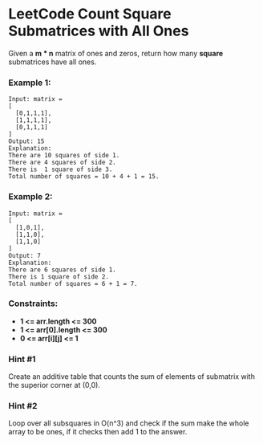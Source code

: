 # LeetCode Count Square Submatrices with All Ones
Given a **m * n** matrix of ones and zeros, return how many **square** submatrices have all ones.

 

### Example 1:
```
Input: matrix =
[
  [0,1,1,1],
  [1,1,1,1],
  [0,1,1,1]
]
Output: 15
Explanation: 
There are 10 squares of side 1.
There are 4 squares of side 2.
There is  1 square of side 3.
Total number of squares = 10 + 4 + 1 = 15.
```

### Example 2:
```
Input: matrix = 
[
  [1,0,1],
  [1,1,0],
  [1,1,0]
]
Output: 7
Explanation: 
There are 6 squares of side 1.  
There is 1 square of side 2. 
Total number of squares = 6 + 1 = 7.
```

### Constraints:

* **1 <= arr.length <= 300**
* **1 <= arr[0].length <= 300**
* **0 <= arr[i][j] <= 1**

### Hint #1 
Create an additive table that counts the sum of elements of submatrix with the superior corner at (0,0).

### Hint #2
Loop over all subsquares in O(n^3) and check if the sum make the whole array to be ones, if it checks then add 1 to the answer.